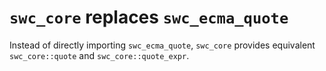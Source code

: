 # `swc_core` replaces `swc_ecma_quote`

Instead of directly importing `swc_ecma_quote`, `swc_core` provides equivalent
`swc_core::quote` and `swc_core::quote_expr`.
